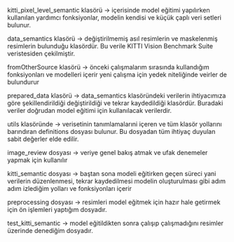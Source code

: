 kitti_pixel_level_semantic klasörü -> 
	içerisinde model eğitimi yapılırken kullanılan
	yardımcı fonksiyonlar, modelin kendisi ve küçük çaplı veri setleri bulunur. 

data_semantics klasörü ->
	değiştirilmemiş asıl resimlerin ve maskelenmiş resimlerin bulunduğu
	klasördür. Bu verile KITTI Vision Benchmark Suite veristesiden çekilmiştir.

fromOtherSource klasörü ->
	önceki çalışmalarım sırasında kullandığım fonksiyonları ve modelleri içerir
	yeni çalışma için yedek niteliğinde veirler de bulundurur

prepared_data klasörü ->
	data_semantics klasöründeki verilerin ihtiyacımıza göre şekillendirildiği
	değiştirildiği ve tekrar kaydedildiği klasördür. Buradaki veriler doğrudan
	model eğitimi için kullanılacak verilerdir.

utils klasöründe -> 
	verisetinin tanımlamalarıni içeren ve tüm klasör yollarını barındıran
	definitions dosyası bulunur. Bu dosyadan tüm ihtiyaç duyulan sabit değerler elde edilir.

image_review dosyası ->
	veriye genel bakış atmak ve ufak denemeler yapmak için kullanılır

kitti_semantic dosyası ->
	baştan sona modeli eğitirken geçen süreci yani verilerin düzenlenmesi, tekrar kaydedilmesi
	modelin oluşturulması gibi adım adım izlediğim yolları ve fonksiyonları içerir

preprocessing dosyası ->
	resimleri model eğitmek için hazır hale getirmek için ön işlemleri yaptığım dosyadır.

test_kitti_semantic ->
	model eğitildikten sonra çalışıp çalışmadığını resimler üzerinde denediğim dosyadır.


 